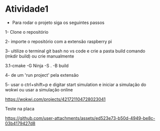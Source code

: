 # Atividade1
 
- Para rodar o projeto siga os seguintes passos

1- Clone o repositório

2- importe o repositório com a extensão raspberry pi


3- ultilize o terminal git bash no vs code e crie a pasta build comando (mkdir build) ou crie manualmente

3.1-cmake -G Ninja -S . -B build

4- de um 'run project' pela extensão

5- usar o ctrl+shift+p e digitar start simulation e iniciar a simulação do wokwi ou usar a simulação online

https://wokwi.com/projects/421721104728023041

Teste na placa

https://github.com/user-attachments/assets/ed523e73-b50d-4949-be8c-03b4179427d8

